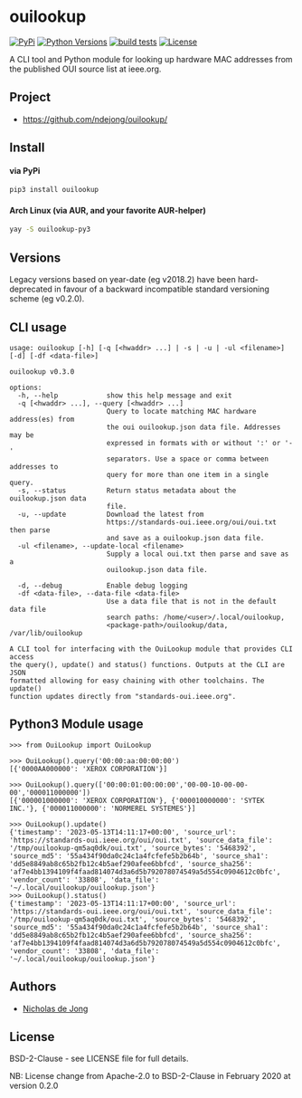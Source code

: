 # ouilookup

[![PyPi](https://img.shields.io/pypi/v/ouilookup.svg)](https://pypi.python.org/pypi/ouilookup/)
[![Python Versions](https://img.shields.io/pypi/pyversions/ouilookup.svg)](https://github.com/ndejong/ouilookup/)
[![build tests](https://github.com/ndejong/ouilookup/actions/workflows/build-tests.yml/badge.svg)](https://github.com/ndejong/ouilookup/actions/workflows/build-tests.yml)
[![License](https://img.shields.io/github/license/ndejong/ouilookup.svg)](https://github.com/ndejong/ouilookup)

A CLI tool and Python module for looking up hardware MAC addresses from the published OUI source list at ieee.org.

## Project
* https://github.com/ndejong/ouilookup/

## Install
#### via PyPi
```bash
pip3 install ouilookup
```

#### Arch Linux (via AUR, and your favorite AUR-helper)
```bash
yay -S ouilookup-py3
```

## Versions
Legacy versions based on year-date (eg v2018.2) have been hard-deprecated in favour of a backward incompatible 
standard versioning scheme (eg v0.2.0).

## CLI usage
```text
usage: ouilookup [-h] [-q [<hwaddr> ...] | -s | -u | -ul <filename>] [-d] [-df <data-file>]

ouilookup v0.3.0

options:
  -h, --help            show this help message and exit
  -q [<hwaddr> ...], --query [<hwaddr> ...]
                        Query to locate matching MAC hardware address(es) from 
                        the oui ouilookup.json data file. Addresses may be 
                        expressed in formats with or without ':' or '-' 
                        separators. Use a space or comma between addresses to 
                        query for more than one item in a single query.
  -s, --status          Return status metadata about the ouilookup.json data 
                        file.
  -u, --update          Download the latest from 
                        https://standards-oui.ieee.org/oui/oui.txt then parse 
                        and save as a ouilookup.json data file.
  -ul <filename>, --update-local <filename>
                        Supply a local oui.txt then parse and save as a 
                        ouilookup.json data file.

  -d, --debug           Enable debug logging
  -df <data-file>, --data-file <data-file>
                        Use a data file that is not in the default data file 
                        search paths: /home/<user>/.local/ouilookup, 
                        <package-path>/ouilookup/data, /var/lib/ouilookup

A CLI tool for interfacing with the OuiLookup module that provides CLI access 
the query(), update() and status() functions. Outputs at the CLI are JSON 
formatted allowing for easy chaining with other toolchains. The update() 
function updates directly from "standards-oui.ieee.org".
```

## Python3 Module usage

```console
>>> from OuiLookup import OuiLookup

>>> OuiLookup().query('00:00:aa:00:00:00')
[{'0000AA000000': 'XEROX CORPORATION'}]

>>> OuiLookup().query(['00:00:01:00:00:00','00-00-10-00-00-00','000011000000'])
[{'000001000000': 'XEROX CORPORATION'}, {'000010000000': 'SYTEK INC.'}, {'000011000000': 'NORMEREL SYSTEMES'}]

>>> OuiLookup().update()
{'timestamp': '2023-05-13T14:11:17+00:00', 'source_url': 'https://standards-oui.ieee.org/oui/oui.txt', 'source_data_file': '/tmp/ouilookup-qm5aq0dk/oui.txt', 'source_bytes': '5468392', 'source_md5': '55a434f90da0c24c1a4fcfefe5b2b64b', 'source_sha1': 'dd5e8849ab8c65b2fb12c4b5aef290afee6bbfcd', 'source_sha256': 'af7e4bb1394109f4faad814074d3a6d5b792078074549a5d554c0904612c0bfc', 'vendor_count': '33808', 'data_file': '~/.local/ouilookup/ouilookup.json'}
>>> OuiLookup().status()
{'timestamp': '2023-05-13T14:11:17+00:00', 'source_url': 'https://standards-oui.ieee.org/oui/oui.txt', 'source_data_file': '/tmp/ouilookup-qm5aq0dk/oui.txt', 'source_bytes': '5468392', 'source_md5': '55a434f90da0c24c1a4fcfefe5b2b64b', 'source_sha1': 'dd5e8849ab8c65b2fb12c4b5aef290afee6bbfcd', 'source_sha256': 'af7e4bb1394109f4faad814074d3a6d5b792078074549a5d554c0904612c0bfc', 'vendor_count': '33808', 'data_file': '~/.local/ouilookup/ouilookup.json'}
```

## Authors
* [Nicholas de Jong](https://nicholasdejong.com)

## License
BSD-2-Clause - see LICENSE file for full details.

NB: License change from Apache-2.0 to BSD-2-Clause in February 2020 at version 0.2.0
